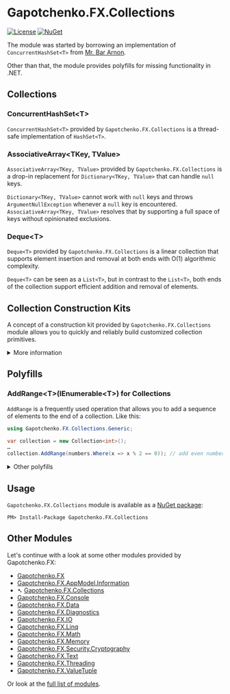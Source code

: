 ﻿# Gapotchenko.FX.Collections

[![License](https://img.shields.io/badge/license-MIT-green.svg)](../../../../LICENSE)
[![NuGet](https://img.shields.io/nuget/v/Gapotchenko.FX.Collections.svg)](https://www.nuget.org/packages/Gapotchenko.FX.Collections)

The module was started by borrowing an implementation of `ConcurrentHashSet<T>` from [Mr. Bar Arnon](https://github.com/i3arnon).

Other than that, the module provides polyfills for missing functionality in .NET.

## Collections

### ConcurrentHashSet&lt;T&gt;

`ConcurrentHashSet<T>` provided by `Gapotchenko.FX.Collections` is a thread-safe implementation of `HashSet<T>`.

### AssociativeArray&lt;TKey, TValue&gt;

`AssociativeArray<TKey, TValue>` provided by `Gapotchenko.FX.Collections` is a drop-in replacement for `Dictionary<TKey, TValue>` that can handle `null` keys.

`Dictionary<TKey, TValue>` cannot work with `null` keys and throws `ArgumentNullException` whenever a `null` key is encountered.
`AssociativeArray<TKey, TValue>` resolves that by supporting a full space of keys without opinionated exclusions.

### Deque&lt;T&gt;

`Deque<T>` provided by `Gapotchenko.FX.Collections` is a linear collection that supports element insertion and removal at both ends with O(1) algorithmic complexity.

`Deque<T>` can be seen as a `List<T>`, but in contrast to the `List<T>`, both ends of the collection support efficient addition and removal of elements.

## Collection Construction Kits

A concept of a construction kit provided by `Gapotchenko.FX.Collections` module allows you to quickly and reliably build customized collection primitives.

<details>
  <summary>More information</summary>

### ISet&lt;T&gt; Construction Kit 

For example, let's imagine that we need to build a custom implementation of `System.Collections.Generic.ISet<T>` collection.
In order to do that, we need to implement a plethora of methods such as `UnionWith`, `IntersectWith`, `ExceptWith` and others just to begin with.
It gets complicated and nuanced quickly, while all we want is to build a simple custom `ISet<T>` implementation.

This is where the concept of a construction kit starts to shine.
In our case, instead of implementing `ISet<T>` interface directly, we just derive our implementation from the one provided by the corresponding construction kit:

```c#
using Gapotchenko.Collections.Generic.Kits;
using System.Collections;

class MyBitSet(int capacity) : SetKit<int>
{
    public override bool Contains(int item) => Bits[item];

    public override bool Add(int item) => ChangeBit(item, true);

    public override bool Remove(int item) => ChangeBit(item, false);

    bool ChangeBit(int item, bool value)
    {
        if (Bits[item] != value)
        {
            Bits[item] = value;

            if (value)
                ++m_Count;
            else
                --m_Count;

            return true;
        }
        else
        {
            return false;
        }
    }

    public override void Clear()
    {
        Bits.SetAll(false);
        m_Count = 0;
    }

    public override int Count => m_Count;

    int m_Count;

    public override IEnumerator<int> GetEnumerator()
    {
        for (int i = 0, count = Bits.Count; i < count; ++i)
            if (Bits[i])
                yield return i;
    }

    internal BitArray Bits = new(capacity);
}
```

We implemented just several abstract methods and got a fully functional and compliant `ISet<T>` collection.
All the remaining implementation details are covered by the construction kit our class is derived from.

Mind you, a generic implementation does not mean inefficient.
If we have a more optimized way to do some operations, we just override the corresponding methods:

```c#
class MyHWAcceleratedBitSet(int capacity) : MyBitSet(capacity)
{
    public override bool Overlaps(IEnumerable<int> other)
    {
        if (other is MyBitSet bitSet)
            return Bits.And(bitSet.Bits).HasAnySet();
        else
            return base.Overlaps(other);
    }

    public override void IntersectWith(IEnumerable<int> other)
    {
        if (other is MyBitSet bitSet)
            Bits = Bits.And(bitSet.Bits);
        else
            base.IntersectWith(other);
    }

    public override void UnionWith(IEnumerable<int> other)
    {
        if (other is MyBitSet bitSet)
            Bits = Bits.Or(bitSet.Bits);
        else
            base.UnionWith(other);
    }

    public override void ExceptWith(IEnumerable<int> other)
    {
        if (other is MyBitSet bitSet)
            Bits = Bits.And(bitSet.Bits.Not());
        else
            base.ExceptWith(other);
    }

    public override void SymmetricExceptWith(IEnumerable<int> other)
    {
        if (other is MyBitSet bitSet)
            Bits = Bits.Xor(bitSet.Bits);
        else
            base.SymmetricExceptWith(other);
    }

    public override bool SetEquals(IEnumerable<int> other)
    {
        if (other is MyBitSet bitSet)
            return bitSet.Bits.Xor(bitSet.Bits).HasAnySet();
        else
            return base.SetEquals(other);
    }
}
```

Given that `BitArray` operations are hardware-accelerated in all modern .NET versions,
it quickly boils from a generic `ISet<T>` implementation down to a highly-optimized one, leveraging AVX and SSE vector instructions provided by CPU.
What a ride just within a screen of code.

</details>

## Polyfills

### AddRange&lt;T&gt;(IEnumerable&lt;T&gt;) for Collections

`AddRange` is a frequently used operation that allows you to add a sequence of elements to the end of a collection.
Like this:

``` csharp
using Gapotchenko.FX.Collections.Generic;

var collection = new Collection<int>();
…
collection.AddRange(numbers.Where(x => x % 2 == 0)); // add even numbers
```

<details>
  <summary>Other polyfills</summary>

### KeyValuePair Polyfill

.NET provides a versatile `KeyValuePair<TKey, TValue>` struct and suggests a default way for its instantiation:

``` csharp
new KeyValuePair<TKey, TValue>(key, value)
```

Which is, well, not handy as it often comes to this:

``` csharp
new KeyValuePair<BindingManagerDataErrorEventHandler, ICom2PropertyPageDisplayService>(key, value)
```

`Gapotchenko.FX.Collections` provides a better way to instantiate a `KeyValuePair<TKey, TValue>` struct:

``` csharp
using Gapotchenko.FX.Collections.Generic;

KeyValuePair.Create(key, value)
```

It leverages the automatic type inference provided by some .NET languages like C#.

#### Deconstruction

`Gapotchenko.FX.Collections` module comes with a function for `KeyValuePair<TKey, TValue>` deconstruction, so you can write this:

``` csharp
using Gapotchenko.FX.Collections.Generic;

void ProcessMap(IDictionary<string, int> map)
{
    foreach (var (key, value) in map)
    {
        …
    }
}
```

instead of a more verbose variant:

``` csharp
void ProcessMap(IDictionary<string, int> map)
{
    foreach (var i in map)
    {
        var key = i.Key;
        var value = i.Value;
        …
    }
}
```

A little detail, but sometimes it matters a lot when you are amid the heat of the code.

### PriorityQueue Polyfill

`PriorityQueue<TElement, TPriority>` provided by `Gapotchenko.FX.Collections` module is an implementation of the prioritized queue available in .NET 6.0+.
The polyfill makes it available to all other supported .NET versions.

</details>

## Usage

`Gapotchenko.FX.Collections` module is available as a [NuGet package](https://nuget.org/packages/Gapotchenko.FX.Collections):

```
PM> Install-Package Gapotchenko.FX.Collections
```

## Other Modules

Let's continue with a look at some other modules provided by Gapotchenko.FX:

- [Gapotchenko.FX](../Gapotchenko.FX)
- [Gapotchenko.FX.AppModel.Information](../Gapotchenko.FX.AppModel.Information)
- &#x27B4; [Gapotchenko.FX.Collections](../Gapotchenko.FX.Collections)
- [Gapotchenko.FX.Console](../Gapotchenko.FX.Console)
- [Gapotchenko.FX.Data](../Data/Encoding/Gapotchenko.FX.Data.Encoding)
- [Gapotchenko.FX.Diagnostics](../Gapotchenko.FX.Diagnostics.CommandLine)
- [Gapotchenko.FX.IO](../Gapotchenko.FX.IO)
- [Gapotchenko.FX.Linq](../Gapotchenko.FX.Linq)
- [Gapotchenko.FX.Math](../Gapotchenko.FX.Math)
- [Gapotchenko.FX.Memory](../Gapotchenko.FX.Memory)
- [Gapotchenko.FX.Security.Cryptography](../Gapotchenko.FX.Security.Cryptography)
- [Gapotchenko.FX.Text](../Gapotchenko.FX.Text)
- [Gapotchenko.FX.Threading](../Gapotchenko.FX.Threading)
- [Gapotchenko.FX.ValueTuple](../Gapotchenko.FX.ValueTuple)

Or look at the [full list of modules](..#available-modules).
